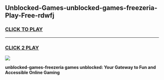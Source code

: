 
## Unblocked-Games-unblocked-games-freezeria-Play-Free-rdwfj
<h3>
<a href="https://premium76.site?title=unblocked-games-freezeria&ref=22A">CLICK TO PLAY</a></h3>
<hr>

<h3>
<a href="https://premium76.site?title=unblocked-games-freezeria&ref=22A">CLICK 2 PLAY</a>
  
</h3>

<a href="https://premium76.site?title=unblocked-games-freezeria&ref=22A"><img src="https://clearcache.store/games.png"></a>


**unblocked-games-freezeria games unblocked: Your Gateway to Fun and Accessible Online Gaming**
